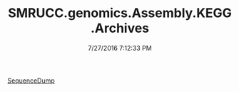 ﻿---
title: SMRUCC.genomics.Assembly.KEGG.Archives
date: 7/27/2016 7:12:33 PM
---

[SequenceDump](T-SMRUCC.genomics.Assembly.KEGG.Archives.SequenceDump.html)
